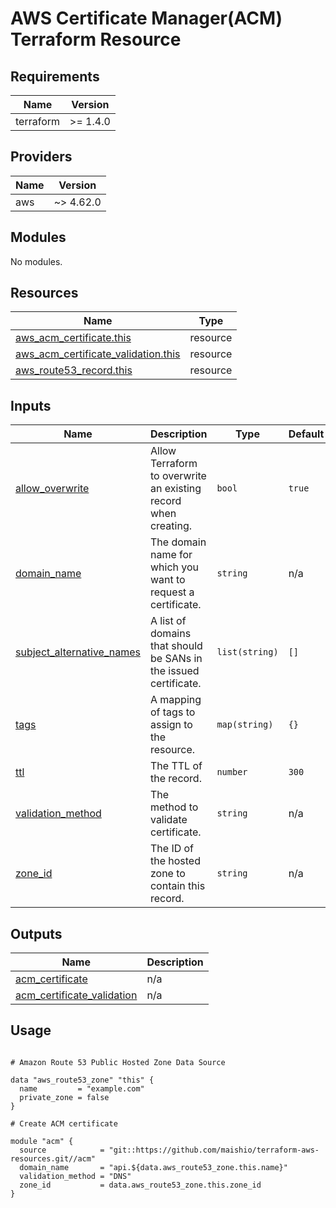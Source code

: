 # AWS Certificate Manager(ACM) Terraform Resource

## Requirements

| Name      | Version  |
| --------- | -------- |
| terraform | >= 1.4.0 |

## Providers

| Name | Version   |
| ---- | --------- |
| aws  | ~> 4.62.0 |

## Modules

No modules.

## Resources

| Name                                                                                                                                          | Type     |
| --------------------------------------------------------------------------------------------------------------------------------------------- | -------- |
| [aws_acm_certificate.this](https://registry.terraform.io/providers/hashicorp/aws/latest/docs/resources/acm_certificate)                       | resource |
| [aws_acm_certificate_validation.this](https://registry.terraform.io/providers/hashicorp/aws/latest/docs/resources/acm_certificate_validation) | resource |
| [aws_route53_record.this](https://registry.terraform.io/providers/hashicorp/aws/latest/docs/resources/route53_record)                         | resource |

## Inputs

| Name                                                                                                         | Description                                                      | Type           | Default | Required |
| ------------------------------------------------------------------------------------------------------------ | ---------------------------------------------------------------- | -------------- | ------- | :------: |
| <a name="input_allow_overwrite"></a> [allow_overwrite](#input_allow_overwrite)                               | Allow Terraform to overwrite an existing record when creating.   | `bool`         | `true`  |    no    |
| <a name="input_domain_name"></a> [domain_name](#input_domain_name)                                           | The domain name for which you want to request a certificate.     | `string`       | n/a     |   yes    |
| <a name="input_subject_alternative_names"></a> [subject_alternative_names](#input_subject_alternative_names) | A list of domains that should be SANs in the issued certificate. | `list(string)` | `[]`    |    no    |
| <a name="input_tags"></a> [tags](#input_tags)                                                                | A mapping of tags to assign to the resource.                     | `map(string)`  | `{}`    |    no    |
| <a name="input_ttl"></a> [ttl](#input_ttl)                                                                   | The TTL of the record.                                           | `number`       | `300`   |    no    |
| <a name="input_validation_method"></a> [validation_method](#input_validation_method)                         | The method to validate certificate.                              | `string`       | n/a     |   yes    |
| <a name="input_zone_id"></a> [zone_id](#input_zone_id)                                                       | The ID of the hosted zone to contain this record.                | `string`       | n/a     |   yes    |

## Outputs

| Name                                                                                                              | Description |
| ----------------------------------------------------------------------------------------------------------------- | ----------- |
| <a name="output_acm_certificate"></a> [acm_certificate](#output_acm_certificate)                                  | n/a         |
| <a name="output_acm_certificate_validation"></a> [acm_certificate_validation](#output_acm_certificate_validation) | n/a         |

## Usage

```hcl

# Amazon Route 53 Public Hosted Zone Data Source

data "aws_route53_zone" "this" {
  name         = "example.com"
  private_zone = false
}

# Create ACM certificate

module "acm" {
  source            = "git::https://github.com/maishio/terraform-aws-resources.git//acm"
  domain_name       = "api.${data.aws_route53_zone.this.name}"
  validation_method = "DNS"
  zone_id           = data.aws_route53_zone.this.zone_id
}
```
